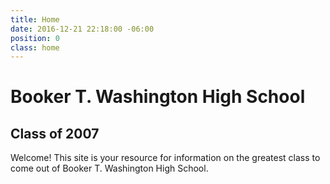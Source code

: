 ```yaml
---
title: Home
date: 2016-12-21 22:18:00 -06:00
position: 0
class: home
---
```


# Booker T. Washington High School

## Class of 2007

Welcome! This site is your resource for information on the greatest class to come out of Booker T. Washington High School.